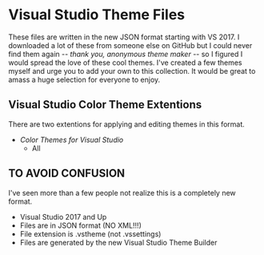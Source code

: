 # Visual Studio Theme Files

These files are written in the new JSON format starting with VS 2017. I downloaded a lot of these from someone else on GitHub but I could never find them again -- _thank you, anonymous theme maker_ -- so I figured I would spread the love of these cool themes. I've created a few themes myself and urge you to add your own to this collection. It would be great to amass a huge selection for everyone to enjoy.

## Visual Studio Color Theme Extentions

There are two extentions for applying and editing themes in this format.
- *Color Themes for Visual Studio*
  - All

## TO AVOID CONFUSION ##

I've seen more than a few people not realize this is a completely new format. 

+ Visual Studio 2017 and Up
+ Files are in JSON format (NO XML!!!)
+ File extension is .vstheme (not .vssettings)
+ Files are generated by the new Visual Studio Theme Builder

